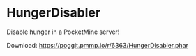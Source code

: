 # HungerDisabler
Disable hunger in a PocketMine server!

Download: https://poggit.pmmp.io/r/6363/HungerDisabler.phar
